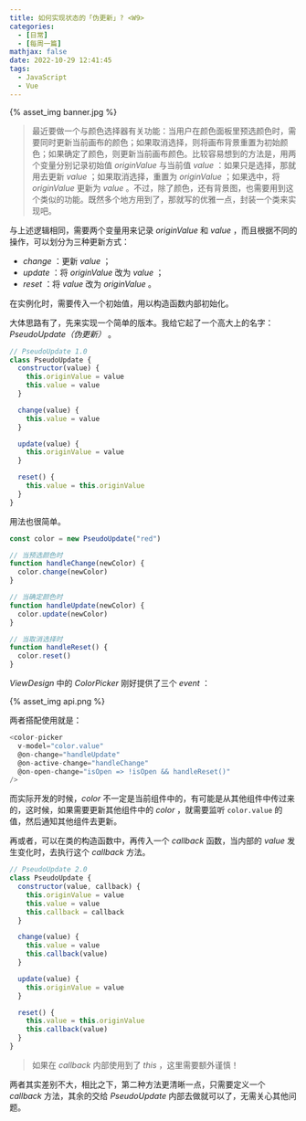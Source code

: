 ```yaml
---
title: 如何实现状态的「伪更新」? <W9>
categories:
  - [日常]
  - [每周一篇]
mathjax: false
date: 2022-10-29 12:41:45
tags:
  - JavaScript
  - Vue
---
```


{% asset_img banner.jpg %}

> 最近要做一个与颜色选择器有关功能：当用户在颜色面板里预选颜色时，需要同时更新当前画布的颜色；如果取消选择，则将画布背景重置为初始颜色；如果确定了颜色，则更新当前画布颜色。比较容易想到的方法是，用两个变量分别记录初始值 _originValue_ 与当前值 _value_ ：如果只是选择，那就用去更新 _value_ ；如果取消选择，重置为 _originValue_ ；如果选中，将 _originValue_ 更新为 _value_ 。不过，除了颜色，还有背景图，也需要用到这个类似的功能。既然多个地方用到了，那就写的优雅一点，封装一个类来实现吧。

与上述逻辑相同，需要两个变量用来记录 _originValue_ 和 _value_ ，而且根据不同的操作，可以划分为三种更新方式：

- _change_ ：更新 _value_ ；
- _update_ ：将 _originValue_ 改为 _value_ ；
- _reset_ ：将 _value_ 改为 _originValue_ 。

在实例化时，需要传入一个初始值，用以构造函数内部初始化。

大体思路有了，先来实现一个简单的版本。我给它起了一个高大上的名字：_PseudoUpdate（伪更新）_ 。

```js
// PseudoUpdate 1.0
class PseudoUpdate {
  constructor(value) {
    this.originValue = value
    this.value = value
  }

  change(value) {
    this.value = value
  }

  update(value) {
    this.originValue = value
  }

  reset() {
    this.value = this.originValue
  }
}
```

用法也很简单。

```js
const color = new PseudoUpdate("red")

// 当预选颜色时
function handleChange(newColor) {
  color.change(newColor)
}

// 当确定颜色时
function handleUpdate(newColor) {
  color.update(newColor)
}

// 当取消选择时
function handleReset() {
  color.reset()
}
```

_ViewDesign_ 中的 _ColorPicker_ 刚好提供了三个 _event_ ：

{% asset_img api.png %}

两者搭配使用就是：

```js
<color-picker
  v-model="color.value"
  @on-change="handleUpdate"
  @on-active-change="handleChange"
  @on-open-change="isOpen => !isOpen && handleReset()"
/>
```

<div class="iframe-codepen" src="https://codepen.io/olderk/full/WNyvWqp" width="100%" height="500"></div>

而实际开发的时候，_color_ 不一定是当前组件中的，有可能是从其他组件中传过来的，这时候，如果需要更新其他组件中的 _color_ ，就需要监听 `color.value` 的值，然后通知其他组件去更新。

再或者，可以在类的构造函数中，再传入一个 _callback_ 函数，当内部的 _value_ 发生变化时，去执行这个 _callback_ 方法。

```js
// PseudoUpdate 2.0
class PseudoUpdate {
  constructor(value, callback) {
    this.originValue = value
    this.value = value
    this.callback = callback
  }

  change(value) {
    this.value = value
    this.callback(value)
  }

  update(value) {
    this.originValue = value
  }

  reset() {
    this.value = this.originValue
    this.callback(value)
  }
}
```

> 如果在 _callback_ 内部使用到了 _this_ ，这里需要额外谨慎！

两者其实差别不大，相比之下，第二种方法更清晰一点，只需要定义一个 _callback_ 方法，其余的交给 _PseudoUpdate_ 内部去做就可以了，无需关心其他问题。
